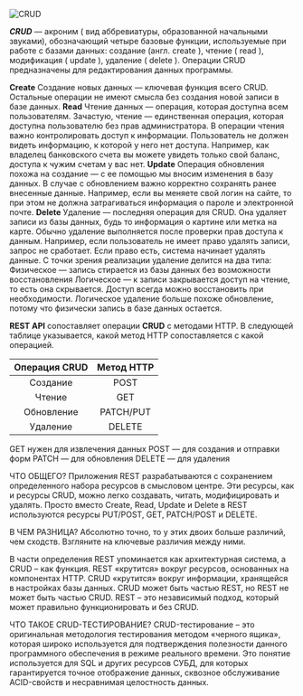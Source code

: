 ![CRUD](https://bestprogrammer.ru/wp-content/uploads/2020/10/Algoritm-CRUD.jpg)


***CRUD*** — акроним ( вид аббревиатуры, образованной начальными звуками), обозначающий четыре базовые функции, используемые при работе с базами данных: создание (англ. create ), чтение ( read ), модификация ( update ), удаление ( delete ).
Операции CRUD предназначены для редактирования данных программы.

**Create**
Создание новых данных — ключевая функция всего CRUD. Остальные операции не имеют смысла без создания новой записи в базе данных.
**Read**
Чтение данных — операция, которая доступна всем пользователям. Зачастую, чтение — единственная операция, которая доступна пользователю без прав администратора. 
В операции чтения важно контролировать доступ к информации. Пользователь не должен видеть информацию, к которой у него нет доступа. Например, как владелец банковского счета вы можете увидеть только свой баланс, доступа к чужим счетам у вас нет.
**Update**
Операция обновления похожа на создание — с ее помощью мы вносим изменения в базу данных. В случае с обновлением важно корректно сохранять ранее внесенные данные. Например, если вы меняете свой логин на сайте, то при этом не должна затрагиваться информация о пароле и электронной почте.
**Delete**
Удаление — последняя операция для CRUD. Она удаляет записи из базы данных, будь то информация о картине или метка на карте.
Обычно удаление выполняется после проверки прав доступа к данным. Например, если пользователь не имеет право удалять записи, запрос не сработает. Если право есть, система начинает удалять данные.
С точки зрения реализации удаление делится на два типа:
Физическое — запись стирается из базы данных без возможности восстановления
Логическое — к записи закрывается доступ на чтение, то есть она скрывается. Доступ всегда можно восстановить при необходимости. Логическое удаление больше похоже обновление, потому что физически запись в базе данных остается.

**REST API** сопоставляет операции **CRUD** с методами HTTP. В следующей таблице указывается, какой метод HTTP сопоставляется с какой операцией.


|         Операция CRUD                  |       Метод HTTP                  |
|:--------------------------------------:|:---------------------------------:|
|   Создание                             |     POST                          |
|   Чтение                               |     GET                           |
|    Обновление                          |     PATCH/PUT                     |
|    Удаление                            |     DELETE                        |


GET нужен для извлечения данных
POST — для создания и отправки форм
PATCH — для обновления
DELETE — для удаления 



ЧТО ОБЩЕГО?
Приложения REST разрабатываются с сохранением определенного набора ресурсов в смысловом центре. Эти ресурсы, как и ресурсы CRUD, можно легко создавать, читать, модифицировать и удалять. Просто вместо Create, Read, Update и Delete в REST используются ресурсы PUT/POST, GET, PATCH/POST и DELETE.

В ЧЕМ РАЗНИЦА?
Абсолютно точно, то у этих двоих больше различий, чем сходств. Взгляните на ключевые различия между ними.

В части определения REST упоминается как архитектурная система, а CRUD – как функция.
REST «крутится» вокруг ресурсов, основанных на компонентах HTTP.
CRUD «крутится» вокруг информации, хранящейся в настройках базы данных.
CRUD может быть частью REST, но REST не может быть частью CRUD. REST – это независимый подход, который может правильно функционировать и без CRUD.

ЧТО ТАКОЕ CRUD-ТЕСТИРОВАНИЕ?
CRUD-тестирование – это оригинальная методология тестирования методом «черного ящика», которая широко используется для подтверждения полезности данного программного обеспечения в режиме реального времени. Это понятие используется для SQL и других ресурсов СУБД, для которых гарантируется точное отображение данных, сквозное обслуживание ACID-свойств и несравнимая целостность данных.
